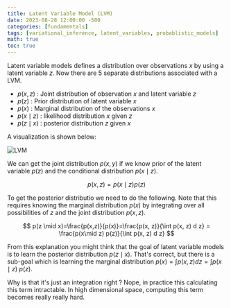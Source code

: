 ```yaml
---
title: Latent Variable Model (LVM)
date: 2023-08-28 12:00:00 -500
categories: [fundamentals]
tags: [variational_inference, latent_variables, probablistic_models]
math: true
toc: true
---
```



Latent variable models defines a distribution over observations $x$ by using a latent variable $z$.
Now there are $5$ separate distributions associated with a LVM.

- $p(x,z)$ : Joint distribution of observation $x$ and latent variable $z$
- $p(z)$ : Prior distribution of latent variable $x$
- $p(x)$ : Marginal distribution of the observations $x$
- $p(x \mid z)$ : likelihood distribution  $x$ given $z$
- $p(z\mid x)$ : posterior  distribution $z$ given $x$

A visualization is shown below:



![LVM](https://i.ibb.co/mFb7gTb/chrome-x-V1u-P8-BZz-Y.png)

We can get the joint distribution $p(x,y)$ if we know prior of the latent variable $p(z)$ and the conditional distribution $p(x \mid z)$.

$$
p(x,z) = p(x \mid z ) p(z) 
$$

To get the posterior distributio we need to do the following. Note that this requires knowing the marginal distribution $p(x)$ by integrating over all possibilities of $z$ and the joint distribution $p(x,z)$.

$$
p(z \mid x)=\frac{p(x,z)}{p(x)}=\frac{p(x, z)}{\int p(x, z) d z} = \frac{p(x\mid z) p(z)}{\int p(x, z) d z}
$$



From this explanation you might think that the goal of latent variable models is to learn the posterior distribution $p(z \mid x)$. That's correct, but there is a sub-goal which is learning the marginal distribution $p(x)= \int p(x, z) d z = \int  p(x\mid z) \ p(z)$.

Why is that it's just an integration right ? Nope, in practice this calculating this term intractable. In high dimensional space, computing this term becomes really really hard.